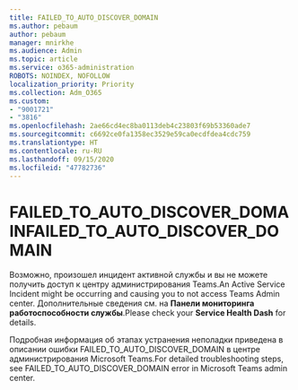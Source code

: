 ```yaml
---
title: FAILED_TO_AUTO_DISCOVER_DOMAIN
ms.author: pebaum
author: pebaum
manager: mnirkhe
ms.audience: Admin
ms.topic: article
ms.service: o365-administration
ROBOTS: NOINDEX, NOFOLLOW
localization_priority: Priority
ms.collection: Adm_O365
ms.custom:
- "9001721"
- "3816"
ms.openlocfilehash: 2ae66cd4ec8ba0113deb4c23803f69b53360ade7
ms.sourcegitcommit: c6692ce0fa1358ec3529e59ca0ecdfdea4cdc759
ms.translationtype: HT
ms.contentlocale: ru-RU
ms.lasthandoff: 09/15/2020
ms.locfileid: "47782736"
---
```

# <a name="failed_to_auto_discover_domain"></a><span data-ttu-id="fa8c3-102">FAILED_TO_AUTO_DISCOVER_DOMAIN</span><span class="sxs-lookup"><span data-stu-id="fa8c3-102">FAILED_TO_AUTO_DISCOVER_DOMAIN</span></span>

<span data-ttu-id="fa8c3-103">Возможно, произошел инцидент активной службы и вы не можете получить доступ к центру администрирования Teams.</span><span class="sxs-lookup"><span data-stu-id="fa8c3-103">An Active Service Incident might be occurring and causing you to not access Teams Admin center.</span></span> <span data-ttu-id="fa8c3-104">Дополнительные сведения см. на **Панели мониторинга работоспособности службы**.</span><span class="sxs-lookup"><span data-stu-id="fa8c3-104">Please check your **Service Health Dash** for details.</span></span>

<span data-ttu-id="fa8c3-105">Подробная информация об этапах устранения неполадки приведена в описании ошибки FAILED_TO_AUTO_DISCOVER_DOMAIN в центре администрирования Microsoft Teams.</span><span class="sxs-lookup"><span data-stu-id="fa8c3-105">For detailed troubleshooting steps, see FAILED_TO_AUTO_DISCOVER_DOMAIN error in Microsoft Teams admin center.</span></span>

